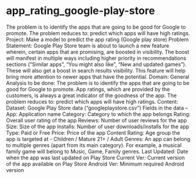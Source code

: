 # app_rating_google-play-store
The problem is to identify the apps that are going to be good for Google to promote. The problem reduces to: predict which apps will have high ratings.
Project: Make a model to predict the app rating (Google play store)
Problem Statement:
Google Play Store team is about to launch a new feature wherein, certain apps that are promising, are boosted in visibility. The boost will manifest in multiple ways including higher priority in recommendations sections (“Similar apps”, “You might also like”, “New and updated games”). These will also get a boost in search results visibility.  This feature will help bring more attention to newer apps that have the potential.
Domain: General
Analysis to be done: The problem is to identify the apps that are going to be good for Google to promote. App ratings, which are provided by the customers, is always a great indicator of the goodness of the app. The problem reduces to: predict which apps will have high ratings.
Content: Dataset: Google Play Store data (“googleplaystore.csv”)
Fields in the data –
App: Application name
Category: Category to which the app belongs 
Rating: Overall user rating of the app
Reviews: Number of user reviews for the app
Size: Size of the app
Installs: Number of user downloads/installs for the app
Type: Paid or Free
Price: Price of the app
Content Rating: Age group the app is targeted at - Children / Mature 21+ / Adult
Genres: An app can belong to multiple genres (apart from its main category). For example, a musical family game will belong to Music, Game, Family genres.
Last Updated: Date when the app was last updated on Play Store
Current Ver: Current version of the app available on Play Store
Android Ver: Minimum required Android version
